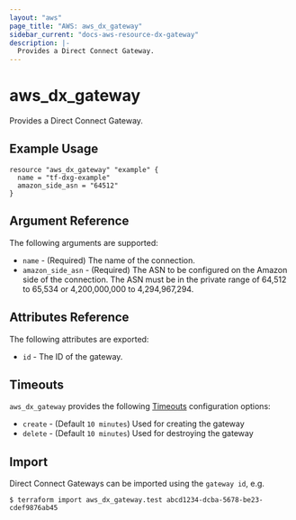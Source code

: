 ```yaml
---
layout: "aws"
page_title: "AWS: aws_dx_gateway"
sidebar_current: "docs-aws-resource-dx-gateway"
description: |-
  Provides a Direct Connect Gateway.
---
```


# aws_dx_gateway

Provides a Direct Connect Gateway.

## Example Usage

```hcl
resource "aws_dx_gateway" "example" {
  name = "tf-dxg-example"
  amazon_side_asn = "64512"
}
```

## Argument Reference

The following arguments are supported:

* `name` - (Required) The name of the connection.
* `amazon_side_asn` - (Required) The ASN to be configured on the Amazon side of the connection. The ASN must be in the private range of 64,512 to 65,534 or 4,200,000,000 to 4,294,967,294.

## Attributes Reference

The following attributes are exported:

* `id` - The ID of the gateway.

## Timeouts

`aws_dx_gateway` provides the following
[Timeouts](/docs/configuration/resources.html#timeouts) configuration options:

- `create` - (Default `10 minutes`) Used for creating the gateway
- `delete` - (Default `10 minutes`) Used for destroying the gateway

## Import

Direct Connect Gateways can be imported using the `gateway id`, e.g.

```
$ terraform import aws_dx_gateway.test abcd1234-dcba-5678-be23-cdef9876ab45
```
